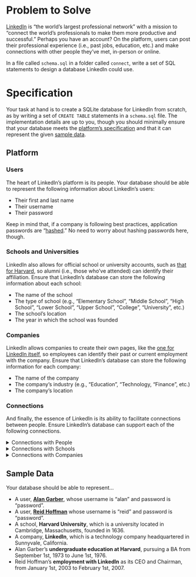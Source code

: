 # Problem to Solve

[LinkedIn](https://about.linkedin.com/) is “the world’s largest professional network” with a mission to “connect the world’s professionals to make them more productive and successful.” Perhaps you have an account? On the platform, users can post their professional experience (i.e., past jobs, education, etc.) and make connections with other people they’ve met, in-person or online.

In a file called `schema.sql` in a folder called `connect`, write a set of SQL statements to design a database LinkedIn could use.

# Specification

<p>Your task at hand is to create a SQLite database for LinkedIn from scratch, as by writing a set of <code class="language-plaintext highlighter-rouge">CREATE TABLE</code> statements in a <code class="language-plaintext highlighter-rouge">schema.sql</code> file. The implementation details are up to you, though you should minimally ensure that your database meets the <a href="#platform">platform’s specification</a> and that it can represent the given <a href="#sample-data">sample data</a>.</p>

## Platform

### Users

<p>The heart of LinkedIn’s platform is its people. Your database should be able to represent the following information about LinkedIn’s users:</p>
<ul class="fa-ul">
  <li data-marker="*"><span class="fa-li"><i class="fas fa-square"></i></span>Their first and last name</li>
  <li data-marker="*"><span class="fa-li"><i class="fas fa-square"></i></span>Their username</li>
  <li data-marker="*"><span class="fa-li"><i class="fas fa-square"></i></span>Their password</li>
</ul>
<p>Keep in mind that, if a company is following best practices, application passwords are “<a href="https://en.wikipedia.org/wiki/Hash_function">hashed</a>.” No need to worry about hashing passwords here, though.</p>

### Schools and Universities

<p>LinkedIn also allows for official school or university accounts, such as <a href="https://www.linkedin.com/school/harvard-university/">that for Harvard</a>, so alumni (i.e., those who’ve attended) can identify their affiliation. Ensure that LinkedIn’s database can store the following information about each school:</p>
<ul class="fa-ul">
  <li data-marker="*"><span class="fa-li"><i class="fas fa-square"></i></span>The name of the school</li>
  <li data-marker="*"><span class="fa-li"><i class="fas fa-square"></i></span>The type of school (e.g., “Elementary School”, “Middle School”, “High School”, “Lower School”, “Upper School”, “College”, “University”, etc.)</li>
  <li data-marker="*"><span class="fa-li"><i class="fas fa-square"></i></span>The school’s location</li>
  <li data-marker="*"><span class="fa-li"><i class="fas fa-square"></i></span>The year in which the school was founded</li>
</ul>

### Companies

<p>LinkedIn allows companies to create their own pages, like the <a href="https://www.linkedin.com/company/linkedin/">one for LinkedIn itself</a>, so employees can identify their past or current employment with the company. Ensure that LinkedIn’s database can store the following information for each company:</p>
<ul class="fa-ul">
  <li data-marker="*"><span class="fa-li"><i class="fas fa-square"></i></span>The name of the company</li>
  <li data-marker="*"><span class="fa-li"><i class="fas fa-square"></i></span>The company’s industry (e.g., “Education”, “Technology, “Finance”, etc.)</li>
  <li data-marker="*"><span class="fa-li"><i class="fas fa-square"></i></span>The company’s location</li>
</ul>

### Connections

<p>And finally, the essence of LinkedIn is its ability to facilitate connections between people. Ensure LinkedIn’s database can support each of the following connections.</p>

<details><summary>Connections with People</summary><br/><p>LinkedIn’s database should be able to represent mutual (reciprocal, two-way) connections between <a href="#users">users</a>. No need to worry about one-way connections, such as user A “following” user B without user B “following” user A.</p></details>

<details><summary>Connections with Schools</summary><br/><p>A <a href="#users">user</a> should be able to create an affiliation with a given school. And similarly, that school should be able to find its alumni. Additionally, allow a user to define:</p>

<ul class="fa-ul">
  <li data-marker="*"><span class="fa-li"><i class="fas fa-square"></i></span>The start date of their affiliation (i.e., when they started to attend the school)</li>
  <li data-marker="*"><span class="fa-li"><i class="fas fa-square"></i></span>The end date of their affiliation (i.e., when they graduated), if applicable</li>
  <li data-marker="*"><span class="fa-li"><i class="fas fa-square"></i></span>The type of degree earned/pursued (e.g., “BA”, “MA”, “PhD”, etc.)</li>
</ul></details>

<details><summary>Connections with Companies</summary><br/><p>A <a href="#users">user</a> should be able to create an affiliation with a given company. And similarly, a company should be able to find its current and past employees. Additionally, allow a user to define:</p>

<ul class="fa-ul">
  <li data-marker="*"><span class="fa-li"><i class="fas fa-square"></i></span>The start date of their affiliation (i.e., the date they began work with the company)</li>
  <li data-marker="*"><span class="fa-li"><i class="fas fa-square"></i></span>The end date of their affiliation (i.e., when left the company), if applicable</li>
  <li data-marker="*"><span class="fa-li"><i class="fas fa-square"></i></span>The title they held while affiliated with the company</li>
</ul></details>

## Sample Data

<p>Your database should be able to represent…</p>
<ul class="fa-ul">
  <li data-marker="*"><span class="fa-li"><i class="fas fa-square"></i></span>A user, <strong><a href="https://en.wikipedia.org/wiki/Alan_Garber">Alan Garber</a></strong>, whose username is “alan” and password is “password”.</li>
  <li data-marker="*"><span class="fa-li"><i class="fas fa-square"></i></span>A user, <strong><a href="https://en.wikipedia.org/wiki/Reid_Hoffman">Reid Hoffman</a></strong> whose username is “reid” and password is “password”.</li>
  <li data-marker="*"><span class="fa-li"><i class="fas fa-square"></i></span>A school, <strong>Harvard University</strong>, which is a university located in Cambridge, Massachusetts, founded in 1636.</li>
  <li data-marker="*"><span class="fa-li"><i class="fas fa-square"></i></span>A company, <strong>LinkedIn</strong>, which is a technology company headquartered in Sunnyvale, California.</li>
  <li data-marker="*"><span class="fa-li"><i class="fas fa-square"></i></span>Alan Garber’s <strong>undergraduate education at Harvard</strong>, pursuing a BA from September 1st, 1973 to June 1st, 1976.</li>
  <li data-marker="*"><span class="fa-li"><i class="fas fa-square"></i></span>Reid Hoffman’s <strong>employment with LinkedIn</strong> as its CEO and Chairman, from January 1st, 2003 to February 1st, 2007.</li>
</ul>
